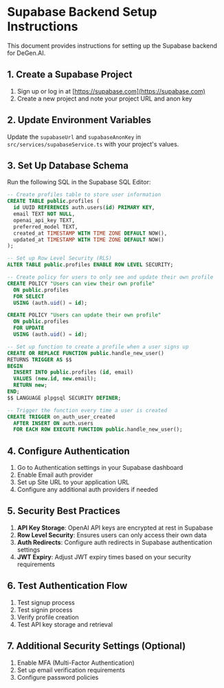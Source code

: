 
# Supabase Backend Setup Instructions

This document provides instructions for setting up the Supabase backend for DeGen.AI.

## 1. Create a Supabase Project

1. Sign up or log in at [https://supabase.com](https://supabase.com)
2. Create a new project and note your project URL and anon key

## 2. Update Environment Variables

Update the `supabaseUrl` and `supabaseAnonKey` in `src/services/supabaseService.ts` with your project's values.

## 3. Set Up Database Schema

Run the following SQL in the Supabase SQL Editor:

```sql
-- Create profiles table to store user information
CREATE TABLE public.profiles (
  id UUID REFERENCES auth.users(id) PRIMARY KEY,
  email TEXT NOT NULL,
  openai_api_key TEXT,
  preferred_model TEXT,
  created_at TIMESTAMP WITH TIME ZONE DEFAULT NOW(),
  updated_at TIMESTAMP WITH TIME ZONE DEFAULT NOW()
);

-- Set up Row Level Security (RLS)
ALTER TABLE public.profiles ENABLE ROW LEVEL SECURITY;

-- Create policy for users to only see and update their own profile
CREATE POLICY "Users can view their own profile" 
  ON public.profiles 
  FOR SELECT 
  USING (auth.uid() = id);

CREATE POLICY "Users can update their own profile" 
  ON public.profiles 
  FOR UPDATE 
  USING (auth.uid() = id);

-- Set up function to create a profile when a user signs up
CREATE OR REPLACE FUNCTION public.handle_new_user() 
RETURNS TRIGGER AS $$
BEGIN
  INSERT INTO public.profiles (id, email)
  VALUES (new.id, new.email);
  RETURN new;
END;
$$ LANGUAGE plpgsql SECURITY DEFINER;

-- Trigger the function every time a user is created
CREATE TRIGGER on_auth_user_created
  AFTER INSERT ON auth.users
  FOR EACH ROW EXECUTE FUNCTION public.handle_new_user();
```

## 4. Configure Authentication

1. Go to Authentication settings in your Supabase dashboard
2. Enable Email auth provider
3. Set up Site URL to your application URL
4. Configure any additional auth providers if needed

## 5. Security Best Practices

1. **API Key Storage**: OpenAI API keys are encrypted at rest in Supabase
2. **Row Level Security**: Ensures users can only access their own data
3. **Auth Redirects**: Configure auth redirects in Supabase authentication settings
4. **JWT Expiry**: Adjust JWT expiry times based on your security requirements

## 6. Test Authentication Flow

1. Test signup process
2. Test signin process
3. Verify profile creation
4. Test API key storage and retrieval

## 7. Additional Security Settings (Optional)

1. Enable MFA (Multi-Factor Authentication)
2. Set up email verification requirements
3. Configure password policies
